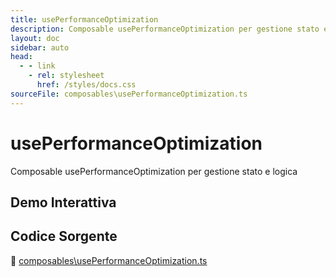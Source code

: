 ```yaml
---
title: usePerformanceOptimization
description: Composable usePerformanceOptimization per gestione stato e logica
layout: doc
sidebar: auto
head:
  - - link
    - rel: stylesheet
      href: /styles/docs.css
sourceFile: composables\usePerformanceOptimization.ts
---
```


# usePerformanceOptimization

Composable usePerformanceOptimization per gestione stato e logica

## Demo Interattiva

<ClientOnly>
<ExampleContainer component="usePerformanceOptimization" />
</ClientOnly>

## Codice Sorgente

📁 [composables\usePerformanceOptimization.ts](https://github.com/alicemandelli/portfolio/blob/main/src/composables\usePerformanceOptimization.ts)

